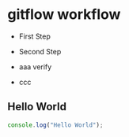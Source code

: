 # gitflow workflow

- First Step

- Second Step
- aaa verify
- ccc

## Hello World

```javascript
console.log("Hello World");
```
